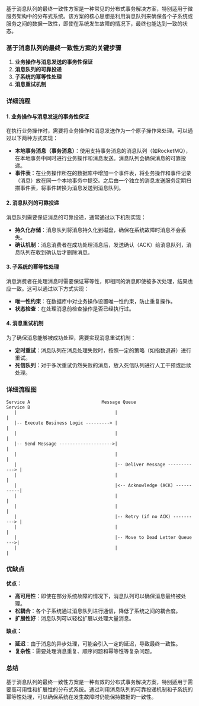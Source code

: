 基于消息队列的最终一致性方案是一种常见的分布式事务解决方案，特别适用于微服务架构中的分布式系统。该方案的核心思想是利用消息队列来确保各个子系统或服务之间的数据一致性，即使在系统发生故障的情况下，最终也能达到一致的状态。
### 基于消息队列的最终一致性方案的关键步骤

1. **业务操作与消息发送的事务性保证**
2. **消息队列的可靠投递**
3. **子系统的幂等性处理**
4. **消息重试机制**
### 详细流程
#### 1. 业务操作与消息发送的事务性保证
在执行业务操作时，需要将业务操作和消息发送作为一个原子操作来处理。可以通过以下两种方式实现：

- **本地事务消息（事务消息）**：使用支持事务消息的消息队列（如RocketMQ），在本地事务中同时进行业务操作和消息发送。消息队列会确保消息的可靠投递。
- **事件表**：在业务操作所在的数据库中增加一个事件表，将业务操作和事件记录（消息）放在同一个本地事务中提交。之后由一个独立的消息发送服务定期扫描事件表，将事件转换为消息发送到消息队列。
#### 2. 消息队列的可靠投递
消息队列需要保证消息的可靠投递，通常通过以下机制实现：

- **持久化存储**：消息队列将消息持久化到磁盘，确保在系统故障时消息不会丢失。
- **确认机制**：消息消费者在成功处理消息后，发送确认（ACK）给消息队列，消息队列在收到确认后才删除消息。
#### 3. 子系统的幂等性处理
消息消费者在处理消息时需要保证幂等性，即相同的消息即使被多次处理，结果也应一致。这可以通过以下方式实现：

- **唯一性约束**：在数据库中对业务操作设置唯一性约束，防止重复操作。
- **状态检查**：在处理消息前检查操作是否已经执行过。
#### 4. 消息重试机制
为了确保消息能够被成功处理，需要实现消息重试机制：

- **定时重试**：消息队列在消息处理失败时，按照一定的策略（如指数退避）进行重试。
- **死信队列**：对于多次重试仍然失败的消息，放入死信队列进行人工干预或后续处理。
### 详细流程图
```
Service A                           Message Queue                      Service B
   |                                     |                                 |
   |-- Execute Business Logic ---------> |                                 |
   |                                     |                                 |
   |-- Send Message -------------------->|                                 |
   |                                     |                                 |
   |                                     |-- Deliver Message ------------> |
   |                                     |                                 |
   |                                     |<-- Acknowledge (ACK) -----------|
   |                                     |                                 |
   |                                     |                                 |
   |                                     |-- Retry (if no ACK) ----------> |
   |                                     |                                 |
   |                                     |-- Move to Dead Letter Queue --->|
   |                                     |                                 |
```
### 优缺点
**优点：**

- **高可用性**：即使在部分系统故障的情况下，消息队列可以确保消息最终被处理。
- **松耦合**：各个子系统通过消息队列进行通信，降低了系统之间的耦合度。
- **扩展性好**：消息队列可以轻松扩展以处理大量消息。

**缺点：**

- **延迟**：由于消息的异步处理，可能会引入一定的延迟，导致最终一致性。
- **复杂性**：需要处理消息重复、顺序问题和幂等性等复杂问题。
### 总结
基于消息队列的最终一致性方案是一种有效的分布式事务解决方案，特别适用于需要高可用性和扩展性的分布式系统。通过利用消息队列的可靠投递机制和子系统的幂等性处理，可以确保系统在发生故障时仍能保持数据的一致性。
